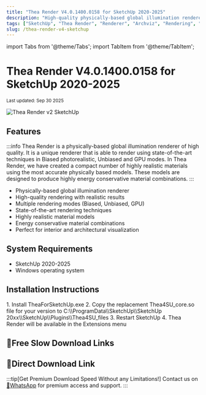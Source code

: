 ```yaml
---
title: "Thea Render V4.0.1400.0158 for SketchUp 2020-2025"
description: "High-quality physically-based global illumination renderer for SketchUp, suitable for interior and architectural visualization with state-of-the-art rendering techniques."
tags: ["SketchUp", "Thea Render", "Renderer", "Archviz", "Rendering", "SketchUp Plugin"]
slug: /thea-render-v4-sketchup
---
```


import Tabs from '@theme/Tabs';
import TabItem from '@theme/TabItem';

# Thea Render V4.0.1400.0158 for SketchUp 2020-2025

<sub>Last updated: Sep 30 2025</sub>

![Thea Render v2 SketchUp](https://www.gfxcamp.com/wp-content/uploads/2018/11/Thea-Render-v2-SketchUp.jpg)

## Features

:::info
Thea Render is a physically-based global illumination renderer of high quality. It is a unique renderer that is able to render using state-of-the-art techniques in Biased photorealistic, Unbiased and GPU modes. In Thea Render, we have created a compact number of highly realistic materials using the most accurate physically based models. These models are designed to produce highly energy conservative material combinations.
:::

- Physically-based global illumination renderer
- High-quality rendering with realistic results
- Multiple rendering modes (Biased, Unbiased, GPU)
- State-of-the-art rendering techniques
- Highly realistic material models
- Energy conservative material combinations
- Perfect for interior and architectural visualization

## System Requirements

- SketchUp 2020-2025
- Windows operating system

## Installation Instructions

<Tabs>
<TabItem value="windows" label="Windows">
1. Install TheaForSketchUp.exe
2. Copy the replacement Thea4SU_core.so file for your version to C:\\ProgramData\\SketchUp\\SketchUp 20xx\\SketchUp\\Plugins\\Thea4SU_files
3. Restart SketchUp
4. Thea Render will be available in the Extensions menu
</TabItem>
</Tabs>

## 🐌Free Slow Download Links

## 🚀Direct Download Link
:::tip[Get Premium Download Speed Without any Limitations!]
Contact us on [💬WhatsApp](https://wa.me/+8613237610083) for premium  access and support.
:::